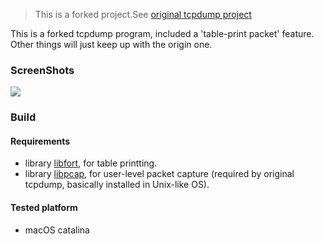 > This is a forked project.See [original tcpdump project](https://github.com/the-tcpdump-group/tcpdump)

This is a forked tcpdump program, included a 'table-print packet' feature. Other things will just keep up with the origin one.

### ScreenShots

![](https://i.loli.net/2020/09/24/hV5PtIivjXl8Mpd.png)

### Build

#### Requirements

- library [libfort](https://github.com/seleznevae/libfort), for table printting.
- library [libpcap](https://github.com/the-tcpdump-group/libpcap), for user-level packet capture (required by original tcpdump, basically installed in Unix-like OS).

#### Tested platform

- macOS catalina